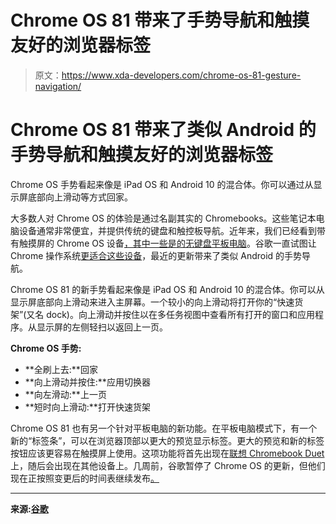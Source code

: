 # Chrome OS 81 带来了手势导航和触摸友好的浏览器标签

> 原文：<https://www.xda-developers.com/chrome-os-81-gesture-navigation/>

# Chrome OS 81 带来了类似 Android 的手势导航和触摸友好的浏览器标签

Chrome OS 手势看起来像是 iPad OS 和 Android 10 的混合体。你可以通过从显示屏底部向上滑动等方式回家。

大多数人对 Chrome OS 的体验是通过名副其实的 Chromebooks。这些笔记本电脑设备通常非常便宜，并提供传统的键盘和触控板导航。近年来，我们已经看到带有触摸屏的 Chrome OS 设备[，其中一些是](https://www.xda-developers.com/asus-chromebook-flip-c436-samsung-galaxy-chromebook-hands-on/)[的无键盘平板电脑](https://www.xda-developers.com/google-pixel-slate-detachable-chrome-os-tablet/)。谷歌一直试图让 Chrome 操作系统[更适合这些设备](https://www.xda-developers.com/google-chrome-os-80-chromebook-changes/)，最近的更新带来了类似 Android 的手势导航。

Chrome OS 81 的新手势看起来像是 iPad OS 和 Android 10 的混合体。你可以从显示屏底部向上滑动来进入主屏幕。一个较小的向上滑动将打开你的“快速货架”(又名 dock)。向上滑动并按住以在多任务视图中查看所有打开的窗口和应用程序。从显示屏的左侧轻扫以返回上一页。

**Chrome OS 手势:**

*   **全刷上去:**回家
*   **向上滑动并按住:**应用切换器
*   **向左滑动:**上一页
*   **短时向上滑动:**打开快速货架

Chrome OS 81 也有另一个针对平板电脑的新功能。在平板电脑模式下，有一个新的“标签条”，可以在浏览器顶部以更大的预览显示标签。更大的预览和新的标签按钮应该更容易在触摸屏上使用。这项功能将首先出现在[联想 Chromebook Duet](https://www.xda-developers.com/lenovo-chromebooks-ideapad-duet-ideapad-flex-5/) 上，随后会出现在其他设备上。几周前，谷歌暂停了 Chrome OS 的更新，但他们现在正按照变更后的时间表继续发布[。](https://www.xda-developers.com/google-pauses-chrome-chrome-os-releases/)

* * *

**来源:[谷歌](https://www.blog.google/products/chromebooks/whats-new-april2020/)**